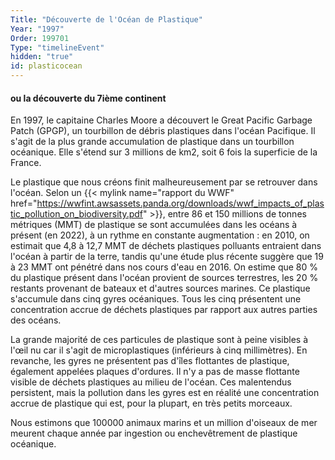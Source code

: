 ```yaml
---
Title: "Découverte de l'Océan de Plastique"
Year: "1997"
Order: 199701
Type: "timelineEvent"
hidden: "true"
id: plasticocean
---
```


#### ou la découverte du 7ième continent

En 1997, le capitaine Charles Moore a découvert le Great Pacific Garbage Patch (GPGP), un tourbillon de débris plastiques dans l'océan Pacifique. Il s'agit de la plus grande accumulation de plastique dans un tourbillon océanique. Elle s'étend sur 3 millions de km2, soit 6 fois la superficie de la France.

Le plastique que nous créons finit malheureusement par se retrouver dans l'océan. Selon un {{< mylink name="rapport du WWF" href="https://wwfint.awsassets.panda.org/downloads/wwf_impacts_of_plastic_pollution_on_biodiversity.pdf" >}}, entre 86 et 150 millions de tonnes métriques (MMT) de plastique se sont accumulées dans les océans à présent (en 2022), à un rythme en constante augmentation : en 2010, on estimait que 4,8 à 12,7 MMT de déchets plastiques polluants entraient dans l'océan à partir de la terre, tandis qu'une étude plus récente suggère que 19 à 23 MMT ont pénétré dans nos cours d'eau en 2016. On estime que 80 % du plastique présent dans l'océan provient de sources terrestres, les 20 % restants provenant de bateaux et d'autres sources marines. Ce plastique s'accumule dans cinq gyres océaniques. Tous les cinq présentent une concentration accrue de déchets plastiques par rapport aux autres parties des océans.

La grande majorité de ces particules de plastique sont à peine visibles à l'œil nu car il s'agit de microplastiques (inférieurs à cinq millimètres). En revanche, les gyres ne présentent pas d'îles flottantes de plastique, également appelées plaques d'ordures. Il n'y a pas de masse flottante visible de déchets plastiques au milieu de l'océan. Ces malentendus persistent, mais la pollution dans les gyres est en réalité une concentration accrue de plastique qui est, pour la plupart, en très petits morceaux.

Nous estimons que 100000 animaux marins et un million d'oiseaux de mer meurent chaque année par ingestion ou enchevêtrement de plastique océanique.